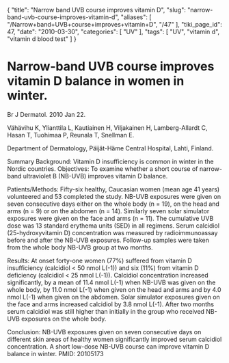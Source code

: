 {
    "title": "Narrow band UVB course improves vitamin D",
    "slug": "narrow-band-uvb-course-improves-vitamin-d",
    "aliases": [
        "/Narrow+band+UVB+course+improves+vitamin+D",
        "/47"
    ],
    "tiki_page_id": 47,
    "date": "2010-03-30",
    "categories": [
        "UV"
    ],
    "tags": [
        "UV",
        "vitamin d",
        "vitamin d blood test"
    ]
}


# Narrow-band UVB course improves vitamin D balance in women in winter.

Br J Dermatol. 2010 Jan 22. 

Vähävihu K, Ylianttila L, Kautiainen H, Viljakainen H, Lamberg-Allardt C, Hasan T, Tuohimaa P, Reunala T, Snellman E.

Department of Dermatology, Päijät-Häme Central Hospital, Lahti, Finland.

Summary Background: Vitamin D insufficiency is common in winter in the Nordic countries. Objectives: To examine whether a short course of narrow-band ultraviolet B (NB-UVB) improves vitamin D balance.

Patients/Methods: Fifty-six healthy, Caucasian women (mean age 41 years) volunteered and 53 completed the study. NB-UVB exposures were given on seven consecutive days either on the whole body (n = 19), on the head and arms (n = 9) or on the abdomen (n = 14). Similarly seven solar simulator exposures were given on the face and arms (n = 11). The cumulative UVB dose was 13 standard erythema units (SED) in all regimens. Serum calcidiol (25-hydroxyvitamin D) concentration was measured by radioimmunoassay before and after the NB-UVB exposures. Follow-up samples were taken from the whole body NB-UVB group at two months.

Results: At onset forty-one women (77%) suffered from vitamin D insufficiency (calcidiol &lt; 50 nmol L(-1)) and six (11%) from vitamin D deficiency (calcidiol &lt; 25 nmol L(-1)). Calcidiol concentration increased significantly, by a mean of 11.4 nmol L(-1) when NB-UVB was given on the whole body, by 11.0 nmol L(-1) when given on the head and arms and by 4.0 nmol L(-1) when given on the abdomen. Solar simulator exposures given on the face and arms increased calcidiol by 3.8 nmol L(-1). After two months serum calcidiol was still higher than initially in the group who received NB-UVB exposures on the whole body.

Conclusion: NB-UVB exposures given on seven consecutive days on different skin areas of healthy women significantly improved serum calcidiol concentration. A short low-dose NB-UVB course can improve vitamin D balance in winter. PMID: 20105173